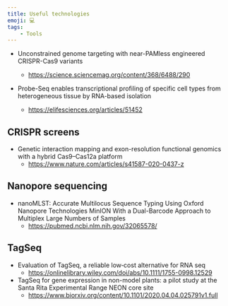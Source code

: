 ```yaml
---
title: Useful technologies
emoji: 💻
tags:
    - Tools
---
```


* Unconstrained genome targeting with near-PAMless engineered CRISPR-Cas9 variants
    - https://science.sciencemag.org/content/368/6488/290

* Probe-Seq enables transcriptional profiling of specific cell types from heterogeneous tissue by RNA-based isolation
    - https://elifesciences.org/articles/51452
    
## CRISPR screens
* Genetic interaction mapping and exon-resolution functional genomics with a hybrid Cas9–Cas12a platform
    - https://www.nature.com/articles/s41587-020-0437-z

## Nanopore sequencing
* nanoMLST: Accurate Multilocus Sequence Typing Using Oxford Nanopore Technologies MinION With a Dual-Barcode Approach to Multiplex Large Numbers of Samples 
    - https://pubmed.ncbi.nlm.nih.gov/32065578/
    
## TagSeq
* Evaluation of TagSeq, a reliable low‐cost alternative for RNA seq
    - https://onlinelibrary.wiley.com/doi/abs/10.1111/1755-0998.12529
* TagSeq for gene expression in non-model plants: a pilot study at the Santa Rita Experimental Range NEON core site
    - https://www.biorxiv.org/content/10.1101/2020.04.04.025791v1.full